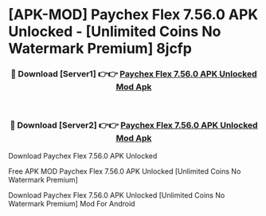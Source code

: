 # [APK-MOD] Paychex Flex 7.56.0 APK Unlocked - [Unlimited Coins No Watermark Premium] 8jcfp



<div align="center">
<h3>🔴 Download [Server1] 👉👉 <a href="https://momento.my/?title=Paychex_Flex_7.56.0_APK_Unlocked">Paychex Flex 7.56.0 APK Unlocked Mod Apk</a></h3><br>

<h3>🔴 Download [Server2] 👉👉 <a href="https://momento.my/?title=Paychex_Flex_7.56.0_APK_Unlocked">Paychex Flex 7.56.0 APK Unlocked Mod Apk</a></h3>
</div>



Download Paychex Flex 7.56.0 APK Unlocked 

Free APK MOD Paychex Flex 7.56.0 APK Unlocked [Unlimited Coins No Watermark Premium]

Download Paychex Flex 7.56.0 APK Unlocked [Unlimited Coins No Watermark Premium] Mod For Android
